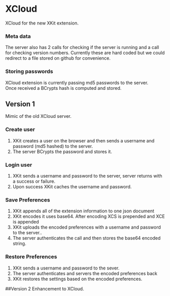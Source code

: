 # XCloud
XCloud for the new XKit extension.

### Meta data
The server also has 2 calls for checking if the server is running and a call for checking version numbers.
Currently these are hard coded but we could redirect to a file stored on github for convenience.

### Storing passwords
XCloud extension is currently passing md5 passwords to the server.  
Once received a BCrypts hash is computed and stored.

## Version 1
Mimic of the old XCloud server.

### Create user
1. XKit creates a user on the browser and then sends a username and password (md5 hashed) to the server.
2. The server BCrypts the password and stores it.

### Login user
1. XKit sends a username and password to the server, server returns with a success or failure.
2. Upon success XKit caches the username and password.

### Save Preferences
1. XKit appends all of the extension information to one json document
2. XKit encodes it uses base64.  After encoding XCS is prepended and XCE is appended
3. XKit uploads the encoded preferences with a username and password to the server..
4. The server authenticates the call and then stores the base64 encoded string.

### Restore Preferences
1. XKit sends a username and password to the sever.
2. The server authenticates and servers the encoded preferences back
3. XKit restores the settings based on the encoded preferences.

##Version 2
Enhancement to XCloud.



